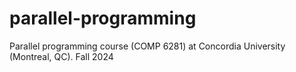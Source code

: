 # parallel-programming

Parallel programming course (COMP 6281) at Concordia University (Montreal, QC).
Fall 2024

